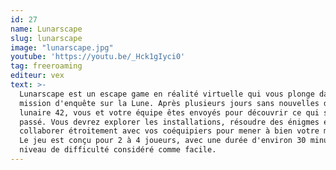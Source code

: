 ```yaml
---
id: 27
name: Lunarscape
slug: lunarscape
image: "lunarscape.jpg"
youtube: 'https://youtu.be/_Hck1gIyci0'
tag: freeroaming
editeur: vex
text: >-
  Lunarscape est un escape game en réalité virtuelle qui vous plonge dans une
  mission d'enquête sur la Lune. Après plusieurs jours sans nouvelles de la base
  lunaire 42, vous et votre équipe êtes envoyés pour découvrir ce qui s'y est
  passé. Vous devrez explorer les installations, résoudre des énigmes et
  collaborer étroitement avec vos coéquipiers pour mener à bien votre mission.
  Le jeu est conçu pour 2 à 4 joueurs, avec une durée d'environ 30 minutes et un
  niveau de difficulté considéré comme facile.
---
```


